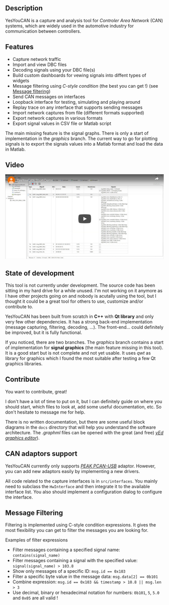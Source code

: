 

## Description

YesYouCAN is a capture and analysis tool for *Controler Area Network* (CAN) systems, which are widely used in the automotive industry for communication between controllers.


## Features


- Capture network traffic
- Import and view DBC files
- Decoding signals using your DBC file(s)
- Build custom dashboards for vewing signals into diffent types of widgets
- Message filtering using *C-style condition* (the best you can get !) (see [Message filtering](#message-filtering))
- Send CAN messages on interfaces
- Loopback interface for testing, simulating and playing around
- Replay trace on any interface that supports sending messages
- Import network captures from file (different formats supported)
- Export network captures in various formats
- Export signal values in CSV file or Matlab script

The main missing feature is the signal graphs. There is only a start of implementation in the *graphics* branch. The current way to go for plotting signals is to export the signals values into a Matlab format and load the data in Matlab.


## Video

[![YesYouCAN demo video](demo/DemoVideo.png)](https://youtu.be/oD7jQTJbPjg "Demo Video")

## State of development

This tool is not currently under development. The source code has been sitting in my hard drive for a while unused. I'm not working on it anymore as I have other projects going on and nobody is acutally using the tool, but I thought it could be a great tool for others to use, customize and/or contribute to.

YesYouCAN has been built from scratch in **C++** with **Qt library** and only very few other dependencies. It has a strong back-end implementation (message capturing, filtering, decoding, ...). The front-end... could definitely be improved, but it is fully functional.

If you noticed, there are two branches. The *graphics* branch contains a start of implementation for **signal graphics** (the main feature missing in this tool). It is a good start but is not complete and not yet usable. It uses *qwt* as library for graphics which I found the most suitable after testing a few Qt graphics libraries.

## Contribute

You want to contribute, great!

I don't have a lot of time to put on it, but I can definitely guide on where you should start, which files to look at, add some useful documentation, etc. So don't hesitate to message me for help.

There is no written documentation, but there are some useful block diagrams in the `docs` directory that will help you understand the software architecture. The *.graphml* files can be opened with the great (and free) [*yEd graphics editor*](https://www.yworks.com/products/yed)).

## CAN adaptors support

YesYouCAN currently only supports [*PEAK PCAN-USB*](https://www.peak-system.com/PCAN-USB.199.0.html) adaptor. However, you can add new adaptors easily by implementing a new drivers.

All code related to the capture interfaces is in `src/interfaces`. You mainly need to subclass the `HwInterface` and then integrate it to the available interface list. You also should implement a configuration dialog to configure the interface.

## Message Filtering

Filtering is implemented using C-style condition expressions. It gives the most flexibility you can get to filter the messages you are looking for.

Examples of filter expressions

- Filter messages containing a specified signal name: `contains(signal_name)`
- Filter messages containing a signal with the specified value: `signal(signal_name) > 103.8`
- Show only messages of a specific ID: `msg.id == 0x103`
- Filter a specific byte value in the message data: `msg.data[2] == 0b101`
- Combine expression: `msg.id == 0x103 && timestamp > 10.8 || msg.len > 3`
- Use decimal, binary or hexadecimal notation for numbers: `0b101`, `5`, `5.0` and `0x05` are all valid !
